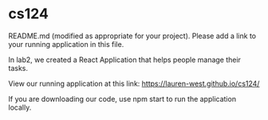# cs124

README.md (modified as appropriate for your project). Please add a link to your running application in this file.

In lab2, we created a React Application that helps people manage their tasks. 

View our running application at this link: https://lauren-west.github.io/cs124/

If you are downloading our code, use npm start to run the application locally. 
